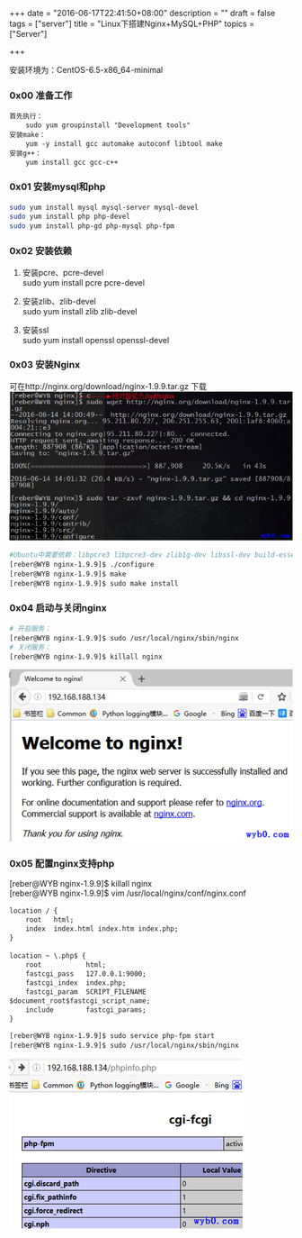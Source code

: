 +++
date = "2016-06-17T22:41:50+08:00"
description = ""
draft = false
tags = ["server"]
title = "Linux下搭建Nginx+MySQL+PHP"
topics = ["Server"]

+++

安装环境为：CentOS-6.5-x86_64-minimal

### 0x00 准备工作
```
首先执行：
    sudo yum groupinstall "Development tools"
安装make：
    yum -y install gcc automake autoconf libtool make
安装g++：
    yum install gcc gcc-c++
```

### 0x01 安装mysql和php
```sh
sudo yum install mysql mysql-server mysql-devel
sudo yum install php php-devel
sudo yum install php-gd php-mysql php-fpm
```

### 0x02 安装依赖
1. 安装pcre、pcre-devel  
sudo yum install pcre pcre-devel

2. 安装zlib、zlib-devel  
sudo yum install zlib zlib-devel

3. 安装ssl  
sudo yum install openssl openssl-devel

### 0x03 安装Nginx
可在http://nginx.org/download/nginx-1.9.9.tar.gz 下载
![下载nginx安装包](/img/post/download_nginx.png)
```sh
#Ubuntu中需要依赖：libpcre3 libpcre3-dev zlib1g-dev libssl-dev build-essential
[reber@WYB nginx-1.9.9]$ ./configure
[reber@WYB nginx-1.9.9]$ make
[reber@WYB nginx-1.9.9]$ sudo make install
```

### 0x04 启动与关闭nginx
```sh
# 开启服务：
[reber@WYB nginx-1.9.9]$ sudo /usr/local/nginx/sbin/nginx
# 关闭服务：
[reber@WYB nginx-1.9.9]$ killall nginx
```
![访问nginx.png](/img/post/visit_nginx.png)

### 0x05 配置nginx支持php
[reber@WYB nginx-1.9.9]$ killall nginx  
[reber@WYB nginx-1.9.9]$ vim /usr/local/nginx/conf/nginx.conf

```
location / {
    root   html;
    index  index.html index.htm index.php;
}

location ~ \.php$ {
    root           html;
    fastcgi_pass   127.0.0.1:9000;
    fastcgi_index  index.php;
    fastcgi_param  SCRIPT_FILENAME  $document_root$fastcgi_script_name;
    include        fastcgi_params;
}
```
```sh
[reber@WYB nginx-1.9.9]$ sudo service php-fpm start
[reber@WYB nginx-1.9.9]$ sudo /usr/local/nginx/sbin/nginx
```
![访问nginx的phpinfo.php](/img/post/visit_nginx_phpinfo.png)